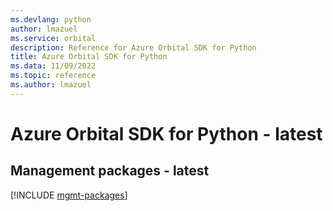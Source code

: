 ```yaml
---
ms.devlang: python
author: lmazuel
ms.service: orbital
description: Reference for Azure Orbital SDK for Python
title: Azure Orbital SDK for Python
ms.data: 11/09/2022
ms.topic: reference
ms.author: lmazuel
---
```

# Azure Orbital SDK for Python - latest

## Management packages - latest
[!INCLUDE [mgmt-packages](orbital-mgmt-index.md)]